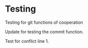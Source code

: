 # Testing
Testing for git functions of cooperation

Update for testing the commit function.

Test for conflict line 1.
